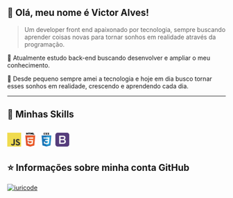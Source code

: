 ## 💜 Olá, meu nome é <strong>Victor Alves!</strong>

> Um developer front end apaixonado por tecnologia, sempre buscando aprender coisas novas para tornar sonhos em realidade através da programação.

🔭 Atualmente estudo back-end buscando desenvolver e ampliar o meu conhecimento.

💬 Desde pequeno sempre amei a tecnologia e hoje em dia busco tornar esses sonhos em realidade, crescendo e aprendendo cada dia.

----

## 🚀 Minhas Skills

<code><img height="32" src="https://raw.githubusercontent.com/github/explore/80688e429a7d4ef2fca1e82350fe8e3517d3494d/topics/javascript/javascript.png" alt="Javascript"/></code>
<code><img height="32" src="https://raw.githubusercontent.com/github/explore/80688e429a7d4ef2fca1e82350fe8e3517d3494d/topics/html/html.png" alt="HTML5"/></code>
<code><img height="32" src="https://raw.githubusercontent.com/github/explore/80688e429a7d4ef2fca1e82350fe8e3517d3494d/topics/css/css.png" alt="CSS"/></code>
<code><img height="32" src="https://raw.githubusercontent.com/github/explore/80688e429a7d4ef2fca1e82350fe8e3517d3494d/topics/bootstrap/bootstrap.png" alt="Bootstrap"/></code>
---

## ⭐ Informações sobre minha conta GitHub
  
  [![iuricode](https://github-readme-stats.vercel.app/api/top-langs/?username=dev-vacoder&hide=html&layout=compact=true&theme=dracula)](https://github.com/iuricode/)
  
  
